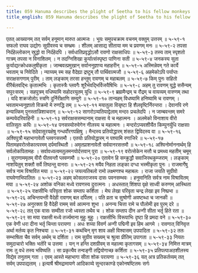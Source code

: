 ```yaml
---
title: 059 Hanuma describes the plight of Seetha to his fellow monkeys
title_english: 059 Hanuma describes the plight of Seetha to his fellow monkeys

---
```

<div class="audioEmbed"  caption="श्रीराम-हरिसीताराममूर्ति-घनपाठिभ्यां वचनम्" src="https://archive.org/download/Ramayana-recitation-Sriram-harisItArAmamUrti-Ghanapaati-v2/Kanda_5/Kanda_5_SK-059-Hanuma_describes_the_plight_of_Seetha_to_his_fellow_monkeys.mp3"></div>
एतत् आख्यानम् तत् सर्वम् हनूमान् मारुत आत्मजः ।  
भूयः समुपचक्राम वचनम् वक्तुम् उत्तरम् ॥ ५-५९-१  
सफलो राघव उद्योगः सुग्रीवस्य च सम्भ्रमः ।  
शीलम् आसाद्य सीताया मम च प्रवणम् मनः ॥ ५-५९-२  
तपसा निर्दहेल्लोकान् स्रुद्धो वा निर्दहेदपि ।  
सर्वधातिप्रवृद्धोऽसौ रावणो राक्षसाधिपः ॥ ५-५९-३  
तस्य ताम् स्पृशतो गात्रम् तपसा न विनाशितम् ।  
न तदग्निशिखा कुर्यात्संस्पृष्टा पाणिना सती ॥ ५-५९-४  
जनकस्य सुता कुर्याद्यत्क्रोधकलुषीकृता ।  
जाम्बवत्प्रमुखान् सर्वाननुज्ञाप्य महाहरीन् ॥ ५-५९-५  
अस्मिन्नेवम् गते कार्ये भवताम् च निवेदिते ।  
न्याय्यम् स्म सह वैदेह्या द्रष्टुम् तौ पार्थिवात्मजौ ॥ ५-५९-६  
अहमेकोऽपि पर्याप्तः सराक्षसगणाम् पुरीम् ।  
ताम् लङ्काम् तरसा हन्तुम् रावणम् च महाबलम् ॥ ५-५९-७  
किम् पुनः सहितो वीरैर्बलवद्भिः कृतात्मभिः ।  
कृतास्त्रैः प्लवगैः शूरैर्भवद्भिर्विजयैषिभिः ॥ ५-५९-८  
अहम् तु रावणम् युद्धे ससैन्यम् सपुरःसरम् ।  
सहपुत्रम् वधिष्यामि सहोदरयुतम् युधि ॥ ५-५९-९  
ब्रह्ममैन्द्रम् च रौद्रम् च वायव्यम् वारुणम् तथा ।  
यदि शक्रजोतोऽ स्त्रणि दुर्निरीक्षाणि सम्युगे ॥ ५-५९-१०  
तान्यहम् विधष्यामि हनिष्यामि च रावणम् ।  
भवतामभ्यनुज्ञातो विक्रमो मे रुणद्धि तम् ॥ ५-५९-११  
मयातुला विसृष्टा हि शैलवृष्टिर्निरन्तरा ।  
देवानपि रणे हन्यात्किम् पुनस्तान्निशाचरान् ॥ ५-५९-१२  
सागरोऽप्यतियाद्वेलाम् मन्दरः प्रचलेदपि ।  
न जाम्बवन्तम् समरे कम्पयेदरिवाहिनी ॥ ५-५९-१३  
सर्वराक्षससम्घानाम् राक्षसा ये च महात्मनः ।  
अलमेको विनाशाय वीरो वालिसुतः कपिः ॥ ५-५९-१४  
पनसस्योरुवेगेन नीलस्य च महात्मनः ।  
मन्दरोऽप्यवशीर्येत किम्पुनर्युधि राक्षसाः ॥ ५-५९-१५  
सदेवासुरयक्षेषु गन्धर्वोरगपक्षिषु ।  
मैन्दस्य प्रतियोद्धारम् शंसत द्विविदस्य वा ॥ ५-५९-१६  
अश्विपुत्रौ महाभागावेतौ प्लवगसत्तमौ ।  
एतयोः प्रतियोद्धारम् न पश्यामि रणाजिरे ॥ ५-५९-१७  
पितामहवरोत्सेकात्परमम् दर्पमास्थितौ ।  
अमृतप्राशनावेतौ सर्ववानरसत्तमौ ॥ ५-५९-१८  
अश्विनोर्माननार्थम् हि सर्वलोकपितामहः ।  
सर्वावध्यत्वमतुलमनयोर्दत्तवान् पुरा ॥ ५-५९-१९  
वरोत्सेकेन मत्तौ च प्रमथ्य महतीम् चमूम् ।  
सुराणाममृतम् वीरौ पीतवन्तौ प्लवम्गमौ ॥ ५-५९-२०  
एतावेन हि सम्क्रुद्धौ सवाजिरथकुम्जराम् ।  
लङ्काम् नाशयितुम् शक्तौ सर्वे तिष्ठन्तु वानराः ॥ ५-५९-२१  
मयैव निहता लङ्का दग्धा भस्मीकृता पुनः ।  
राजमार्गेषु सर्वत्र नाम विश्रावित मया ॥ ५-५९-२२  
जयत्यतिबलो रामो लक्ष्मणश्च महाबलः ।  
राजा जयति सुग्रीवो राघवेणाभिपालितः ॥ ५-५९-२३  
अहम् कोसलराजस्य दासः पवनसम्भवः ।  
हनुमानिति सर्वत्र नाम विश्रावितम् मया ॥ ५-५९-२४  
अशोक वनिका मध्ये रावणस्य दुरात्मनः ।  
अधस्तात् शिंशपा वृक्षे साध्वी करुणम् आस्थिता ॥ ५-५९-२५  
राक्षसीभिः परिवृता शोक सम्ताप कर्शिता ।  
मेघ लेखा परिवृता चन्द्र लेखा इव निष्प्रभा ॥ ५-५९-२६  
अचिन्तयन्ती वैदेही रावणम् बल दर्पितम् ।  
पति व्रता च सुश्रोणी अवष्टब्धा च जानकी ॥ ५-५९-२७  
अनुरक्ता हि वैदेही रामम् सर्व आत्मना शुभा ।  
अनन्य चित्ता रामे च पौलोमी इव पुरम् दरे ॥ ५-५९-२८  
तत् एक वासः सम्वीता रजो ध्वस्ता तथैव च ।  
शोक सम्ताप दीन अन्गी सीता भर्तृ हिते रता ॥ ५-५९-२९  
सा मया राक्षसी मध्ये तर्ज्यमाना मुहुः मुहुः ।  
राक्षसीभिः विरूपाभिः दृष्टा हि प्रमदा वने ॥ ५-५९-३०  
एक वेणी धरा दीना भर्तृ चिन्ता परायणा ।  
अधः शय्या विवर्ण अन्गी पद्मिनी इव हिम आगमे ।  
रावणात् विनिवृत्त अर्था मर्तव्य कृत निश्चया ॥ ५-५९-३१  
कथंचिन् मृग शाव अक्षी विश्वासम् उपपादिता ॥ ५-५९-३२  
ततः सम्भाषिता चैव सर्वम् अर्थम् च दर्शिता ।  
राम सुग्रीव सख्यम् च श्रुत्वा प्रीतिम् उपागता ॥ ५-५९-३३  
नियतः समुदाचारो भक्तिः भर्तरि च उत्तमा ।  
यन् न हन्ति दशग्रीवम् स महात्मा कृतागसम् ॥ ५-५९-३४  
निमित्त मात्रम् रामः तु वधे तस्य भविष्यति ।  
सा प्रकृत्यैव तन्वङ्गी तद्वियोगाच्छ कर्शिता ॥ ५-५९-३५  
प्रतिपत्पाअठशीलस्य विद्येव तनुताम् गता ।  
एवम् आस्ते महाभागा सीता शोक परायणा ॥ ५-५९-३६  
यत् अत्र प्रतिकर्तव्यम् तत् सर्वम् उपपाद्यताम् ।  
इत्यार्षे श्रीमद्रामायणे आदिकाव्ये सुन्दरकाण्डे एकोनषष्टितमः सर्गः